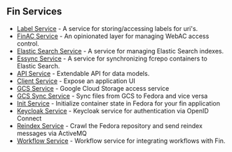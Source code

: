 ## Fin Services

 - [Label Service](./label-service.md) - A service for storing/accessing labels for uri's.
 - [FinAC Service](./finac-service.md) - An opinionated layer for managing WebAC access control.
 - [Elastic Search Service](./essync-service.md) - A service for managing Elastic Search indexes.
 - [Essync Service](./essync-service.md) - A service for synchronizing fcrepo containers to Elastic Search.
 - [API Service](./api-service.md) - Extendable API for data models.
 - [Client Service](./client-service.md) - Expose an application UI
 - [GCS Service](./gcs-service.md) - Google Cloud Storage access service
 - [GCS Sync Service](./gcs-sync-service.md) - Sync files from GCS to Fedora and vice versa
 - [Init Service](./init-service.md) - Initialize container state in Fedora for your fin application
 - [Keycloak Service](./keycloak-service.md) - Keycloak service for authentication via OpenID Connect
 - [Reindex Service](./reindex-service.md) - Crawl the Fedora repository and send reindex messages via ActiveMQ
 - [Workflow Service](./workflow-service.md) - Workflow service for integrating workflows with Fin.